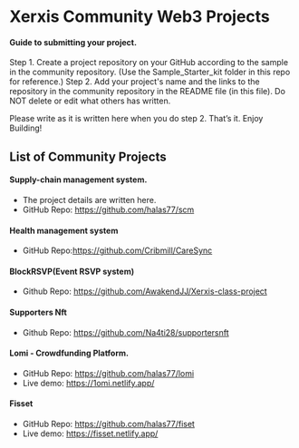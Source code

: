# Xerxis Community Web3 Projects

#### Guide to submitting your project.
Step 1. Create a project repository on your GitHub according to the sample in the community repository. (Use the Sample_Starter_kit folder in this repo for reference.) 
Step 2. Add your project's name and the links to the repository in the community repository in the README file (in this file). Do NOT delete or edit what others has written.

Please write as it is written here when you do step 2.
That’s it. Enjoy Building!

## List of Community Projects
#### Supply-chain management system. 
- The project details are written here.
- GitHub Repo: https://github.com/halas77/scm

#### Health management system 
- GitHub Repo:https://github.com/Cribmill/CareSync

#### BlockRSVP(Event RSVP system)
- Github Repo: https://github.com/AwakendJJ/Xerxis-class-project

#### Supporters Nft
- Github Repo: https://github.com/Na4ti28/supportersnft

#### Lomi - Crowdfunding Platform. 
- GitHub Repo: https://github.com/halas77/lomi
- Live demo: https://1omi.netlify.app/
  
#### Fisset 
- GitHub Repo: https://github.com/halas77/fiset
- Live demo: https://fisset.netlify.app/
